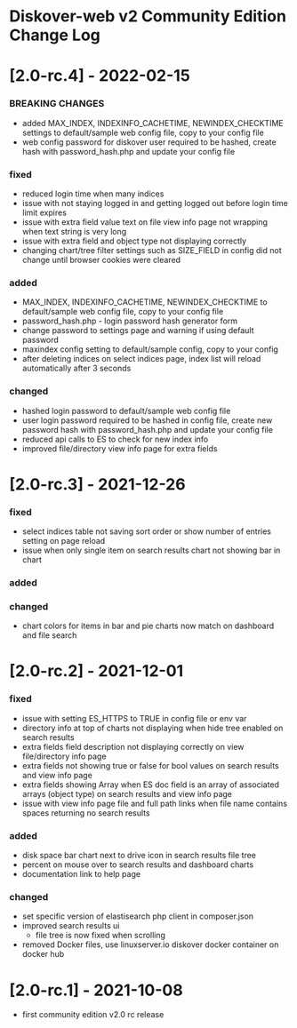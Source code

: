 # Diskover-web v2 Community Edition Change Log

# [2.0-rc.4] - 2022-02-15
### BREAKING CHANGES
- added MAX_INDEX, INDEXINFO_CACHETIME, NEWINDEX_CHECKTIME settings to default/sample web config file, copy to your config file
- web config password for diskover user required to be hashed, create hash with password_hash.php and update your config file
### fixed
- reduced login time when many indices
- issue with not staying logged in and getting logged out before login time limit expires
- issue with extra field value text on file view info page not wrapping when text string is very long
- issue with extra field and object type not displaying correctly
- changing chart/tree filter settings such as SIZE_FIELD in config did not change until browser cookies were cleared
### added
- MAX_INDEX, INDEXINFO_CACHETIME, NEWINDEX_CHECKTIME to default/sample web config file, copy to your config file
- password_hash.php - login password hash generator form
- change password to settings page and warning if using default password
- maxindex config setting to default/sample config, copy to your config
- after deleting indices on select indices page, index list will reload automatically after 3 seconds
### changed
- hashed login password to default/sample web config file
- user login password required to be hashed in config file, create new password hash with password_hash.php and update your config file
- reduced api calls to ES to check for new index info
- improved file/directory view info page for extra fields


# [2.0-rc.3] - 2021-12-26
### fixed
- select indices table not saving sort order or show number of entries setting on page reload
- issue when only single item on search results chart not showing bar in chart
### added
### changed
- chart colors for items in bar and pie charts now match on dashboard and file search


# [2.0-rc.2] - 2021-12-01
### fixed
- issue with setting ES_HTTPS to TRUE in config file or env var
- directory info at top of charts not displaying when hide tree enabled on search results
- extra fields field description not displaying correctly on view file/directory info page
- extra fields not showing true or false for bool values on search results and view info page
- extra fields showing Array when ES doc field is an array of associated arrays (object type) on search results and view info page
- issue with view info page file and full path links when file name contains spaces returning no search results
### added
- disk space bar chart next to drive icon in search results file tree
- percent on mouse over to search results and dashboard charts
- documentation link to help page
### changed
- set specific version of elastisearch php client in composer.json
- improved search results ui
    - file tree is now fixed when scrolling
- removed Docker files, use linuxserver.io diskover docker container on docker hub


# [2.0-rc.1] - 2021-10-08
- first community edition v2.0 rc release